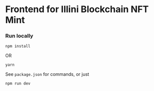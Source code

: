 # Frontend for Illini Blockchain NFT Mint

### Run locally
```
npm install
```

OR

```
yarn
```

See `package.json` for commands, or just

```
npm run dev
```